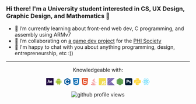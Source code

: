 ### Hi there! I'm a University student interested in CS, UX Design, Graphic Design, and Mathematics :brain:

- 🌱 I’m currently learning about front-end web dev, C programming, and assembly using ARMv7
- 👯 I’m collaborating on [a game dev project](https://github.com/PHI-WLU/PHI-Game) for the [PHI Society](https://github.com/PHI-WLU)
- 💬 I'm happy to chat with you about anything programming, design, entrepreneurship, etc :))
<hr>

<p align="center">Knowledgeable with:</p>
<p align="center">
  <img src="https://github.com/devicons/devicon/blob/master/icons/aftereffects/aftereffects-plain.svg" alt="aftereffects" width="20" height="20" />
  <img src="https://github.com/devicons/devicon/blob/master/icons/android/android-plain.svg" alt="android" width="20" height="20" />
  <img src="https://github.com/devicons/devicon/blob/master/icons/c/c-plain.svg" alt="c" width="20" height="20" /> 
  <img src="https://github.com/devicons/devicon/blob/master/icons/css3/css3-plain.svg" alt="css3" width="20" height="20" />
  <img src="https://github.com/devicons/devicon/blob/master/icons/html5/html5-plain.svg" alt="html5" width="20" height="20" />
  <img src="https://github.com/devicons/devicon/blob/master/icons/java/java-plain.svg" alt="java" width="20" height="20" />
  <img src="https://github.com/devicons/devicon/blob/master/icons/javascript/javascript-plain.svg" alt="javascript" width="20" height="20" />
  <img src="https://github.com/devicons/devicon/blob/master/icons/kotlin/kotlin-plain.svg" alt="kotlin" width="20" height="20" />
  <img src="https://github.com/devicons/devicon/blob/master/icons/nodejs/nodejs-plain.svg" alt="nodejs" width="20" height="20" />
  <img src="https://github.com/devicons/devicon/blob/master/icons/photoshop/photoshop-plain.svg" alt="photoshop" width="20" height="20" />
  <img src="https://github.com/devicons/devicon/blob/master/icons/python/python-plain.svg" alt="python" width="20" height="20" />
  <img src="https://github.com/devicons/devicon/blob/master/icons/react/react-original.svg" alt="react" width="20" height="20" />
</p>
<p align="center"> <img src="https://komarev.com/ghpvc/?username=kelvinkellner" alt="github profile views" /> </p>
